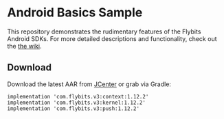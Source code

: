 Android Basics Sample
======

This repository demonstrates the rudimentary features of the Flybits Android SDKs. For more detailed descriptions and functionality, check out the [the wiki](https://github.com/flybits/android-basics/wiki).

Download
--------
Download the latest AAR from [JCenter](https://bintray.com/flybits-inc/v3) or grab via Gradle:

    implementation 'com.flybits.v3:context:1.12.2'
    implementation 'com.flybits.v3:kernel:1.12.2'
    implementation 'com.flybits.v3:push:1.12.2'
